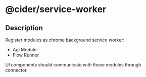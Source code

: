 # @cider/service-worker
## Description
Register modules as chrome background service worker:
- Agi Module
- Flow Runner

UI components should communicate with those modules through connector.
